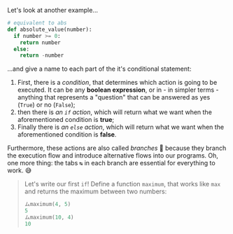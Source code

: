 Let's look at another example...

```python
# equivalent to abs
def absolute_value(number):
  if number >= 0:
    return number
  else:
    return -number
```

...and give a name to each part of the it's conditional statement:

 1. First, there is a _condition_, that determines which action is going to be executed. It can be any **boolean expression**, or in - in simpler terms - anything that represents a "question" that can be answered as yes (`True`) or no (`False`);
 2. then there is _an `if` action_, which will return what we want when the aforementioned condition is **true**;
 3. Finally there is _an `else` action_, which will return what we want when the aforementioned condition is **false**.

Furthermore, these actions are also called _branches_ :deciduous_tree: because they branch the execution flow and introduce alternative flows into our programs.  Oh, one more thing: the tabs `↹` in each branch are essential for everything to work. :sweat_smile:

> Let's write our first `if`! Define a function `maximum`, that works like `max` and returns the maximum between two numbers:
>
> ```python
> ムmaximum(4, 5)
> 5
> ムmaximum(10, 4)
> 10
> ```
